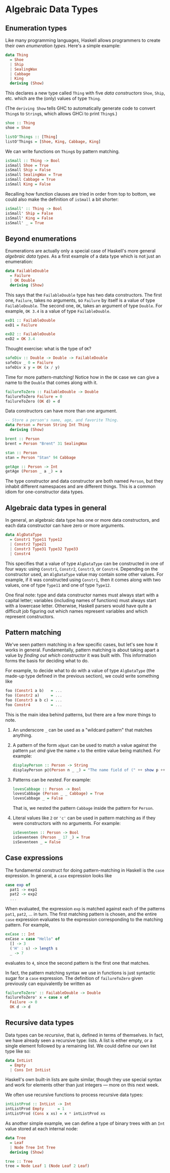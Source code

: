 # Algebraic Data Types

## Enumeration types

Like many programming languages, Haskell allows programmers to create
their own _enumeration types_. Here's a simple example:

```Haskell
data Thing
  = Shoe
  | Ship
  | SealingWax
  | Cabbage
  | King
  deriving (Show)
```

This declares a new type called `Thing` with five _data constructors_
`Shoe`, `Ship`, etc. which are the (only) values of type `Thing`.

(The `deriving Show` tells GHC to automatically generate code to convert
`Thing`s to `String`s, which allows GHCi to print `Thing`s.)

```Haskell
shoe :: Thing
shoe = Shoe

listO'Things :: [Thing]
listO'Things = [Shoe, King, Cabbage, King]
```

We can write functions on `Thing`s by pattern matching.

```Haskell
isSmall :: Thing -> Bool
isSmall Shoe = True
isSmall Ship = False
isSmall SealingWax = True
isSmall Cabbage = True
isSmall King = False
```

Recalling how function clauses are tried in order from top to bottom,
we could also make the definition of `isSmall` a bit shorter:

```Haskell
isSmall' :: Thing -> Bool
isSmall' Ship = False
isSmall' King = False
isSmall' _ = True
```

## Beyond enumerations

Enumerations are actually only a special case of Haskell's more general
_algebraic data types_. As a first example of a data type which is not just an enumeration:

```Haskell
data FailableDouble
  = Failure
  | OK Double
  deriving (Show)
```

This says that the `FailableDouble` type has two data constructors.
The first one, `Failure`, takes no arguments, so `Failure` by itself
is a value of type `FailableDouble`. The second one, `OK`, takes an
argument of type `Double`. For example, `OK 3.4` is a value of
type `FailableDouble`.

```Haskell
exD1 :: FailableDouble
exD1 = Failure

exD2 :: FailableDouble
exD2 = OK 3.4
```

Thought exercise: what is the type of `OK`?

```Haskell
safeDiv :: Double -> Double -> FailableDouble
safeDiv _ 0 = Failure
safeDiv x y = OK (x / y)
```

Time for more pattern-matching! Notice how in the `OK` case we can give a name
to the `Double` that comes along with it.

```Haskell
failureToZero :: FailableDouble -> Double
failureToZero Failure = 0
failureToZero (OK d) = d
```

Data constructors can have more than one argument.

```Haskell
-- Store a person's name, age, and favorite Thing.
data Person = Person String Int Thing
  deriving (Show)

brent :: Person
brent = Person "Brent" 31 SealingWax

stan :: Person
stan = Person "Stan" 94 Cabbage

getAge :: Person -> Int
getAge (Person _ a _) = a
```

The type constructor and data constructor are both named
`Person`, but they inhabit different namespaces and are different
things. This is a common idiom for one-constructor data types.

## Algebraic data types in general

In general, an algebraic data type has one or more data constructors,
and each data constructor can have zero or more arguments.

```Haskell
data AlgDataType
  = Constr1 Type11 Type12
  | Constr2 Type21
  | Constr3 Type31 Type32 Type33
  | Constr4
```

This specifies that a value of type `AlgDataType` can be constructed
in one of four ways: using `Constr1`, `Constr2`, `Constr3`, or
`Constr4`. Depending on the constructor used, an `AlgDataType` value
may contain some other values. For example, if it was constructed
using `Constr1`, then it comes along with two values, one of type
`Type11` and one of type `Type12`.

One final note: type and data constructor names must always start with
a capital letter; variables (including names of functions) must always
start with a lowercase letter. Otherwise, Haskell parsers would have
quite a difficult job figuring out which names represent variables and
which represent constructors.

## Pattern matching

We've seen pattern matching in a few specific cases, but let's see how
it works in general. Fundamentally, pattern matching is
about taking apart a value by _finding out which constructor_ it was
built with. This information forms the basis for deciding what to do.

For example, to decide what to do with a value of type `AlgDataType`
(the made-up type defined in the previous section), we could write
something like

```Haskell
foo (Constr1 a b)   = ...
foo (Constr2 a)     = ...
foo (Constr3 a b c) = ...
foo Constr4         = ...
```

This is the main idea behind patterns, but there are a few more things
to note.

1. An underscore `_` can be used as a "wildcard pattern" that
   matches anything.

2. A pattern of the form `x@pat` can be used to match a value against
   the pattern `pat` _and_ give the name `x` to the entire value
   being matched. For example:

    ```Haskell
    displayPerson :: Person -> String
    displayPerson p@(Person n _ _) = "The name field of (" ++ show p ++ ") is " ++ n
    ```

3. Patterns can be _nested_. For example:

    ```Haskell
    lovesCabbage :: Person -> Bool
    lovesCabbage (Person _ _ Cabbage) = True
    lovesCabbage _ = False
    ```

    That is, we nested the pattern `Cabbage` inside the pattern for `Person`.

4. Literal values like `2` or `'c'` can be used in pattern matching
   as if they were constructors with no arguments. For example:

    ```Haskell
    isSeventeen :: Person -> Bool
    isSeventeen (Person _ 17 _) = True
    isSeventeen _ = False
    ```

## Case expressions

The fundamental construct for doing pattern-matching in Haskell is the
`case` expression. In general, a `case` expression looks like

```Haskell
case exp of
  pat1 -> exp1
  pat2 -> exp2
  ...
```

When evaluated, the expression `exp` is matched against each of the
patterns `pat1`, `pat2`, ... in turn. The first matching pattern is
chosen, and the entire `case` expression evaluates to the expression
corresponding to the matching pattern. For example,

```Haskell
exCase :: Int
exCase = case "Hello" of
  [] -> 3
  ('H' : s) -> length s
  _ -> 7
```

evaluates to `4`, since the second pattern is the first one that matches.

In fact, the pattern matching syntax we use in functions is just syntactic sugar
for a `case` expression. The definition of `failureToZero` given previously can
equivalently be written as

```Haskell
failureToZero' :: FailableDouble -> Double
failureToZero' x = case x of
  Failure -> 0
  OK d -> d
```

## Recursive data types

Data types can be _recursive_, that is, defined in terms of
themselves. In fact, we have already seen a recursive type: lists.
A list is either empty, or a single element followed by a
remaining list. We could define our own list type like so:

```Haskell
data IntList
  = Empty
  | Cons Int IntList
```

Haskell's own built-in lists are quite similar, though they use
special syntax and work for elements other than just integers — more on this next week.

We often use recursive functions to process recursive data types:

```Haskell
intListProd :: IntList -> Int
intListProd Empty      = 1
intListProd (Cons x xs) = x * intListProd xs
```

As another simple example, we can define a type of binary trees with
an `Int` value stored at each internal node:

```Haskell
data Tree
  = Leaf
  | Node Tree Int Tree
  deriving (Show)

tree :: Tree
tree = Node Leaf 1 (Node Leaf 2 Leaf)
```

